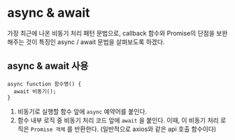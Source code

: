 # async & await

가장 최근에 나온 비동기 처리 패턴 문법으로, callback 함수와 Promise의 단점을 보완해주는 것이 특징인 async / await 문법을 살펴보도록 하겠다.

## async & await 사용

```JS
async function 함수명() {
  await 비동기();
}
```

1. 비동기로 실행할 함수 앞에 `async` 예약어를 붙인다.
2. 함수 내부 로직 중 비동기 처리 코드 앞에 `await` 을 붙인다. 
    이때, 이 비동기 처리 로직은 `Promise 객체` 를 반환한다. (일반적으로 axios와 같은 api 호출 함수이다)



